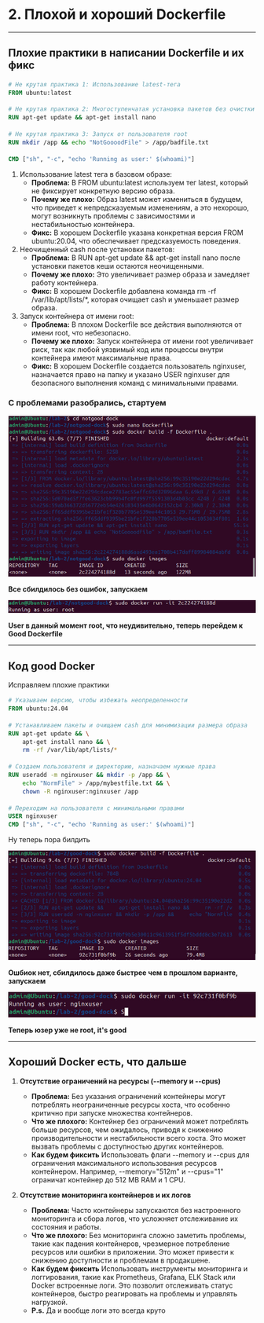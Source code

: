 
# 2. Плохой и хороший Dockerfile
___

## Плохие практики в написании Dockerfile и их фикс
```dockerfile
# Не крутая практика 1: Использование latest-тега
FROM ubuntu:latest

# Не крутая практика 2: Многоступенчатая установка пакетов без очистки кеша
RUN apt-get update && apt-get install nano

# Не крутая практика 3: Запуск от пользователя root
RUN mkdir /app && echo "NotGoooodFile" > /app/badfile.txt

CMD ["sh", "-c", "echo 'Running as user:' $(whoami)"]
```
1. Использование latest тега в базовом образе:
    * __Проблема:__ В FROM ubuntu:latest используем тег latest, который не фиксирует конкретную версию образа.
    * __Почему же плохо:__ Образ latest может измениться в будущем, что приведет к непредсказуемым изменениям, а это нехорошо, могут возникнуть проблемы с зависимостями и нестабильностью контейнера.
    * __Фикс:__ В хорошем Dockerfile указана конкретная версия FROM ubuntu:20.04, что обеспечивает  предсказуемость поведения.
2. Неочищенный cash после установки пакетов:
   * __Проблема:__ В RUN apt-get update && apt-get install nano после установки пакетов кеши остаются неочищенными.
   * __Почему же плохо:__ Это увеличивает размер образа и замедляет работу контейнера.
   * __Фикс:__ В хорошем Dockerfile добавлена команда rm -rf /var/lib/apt/lists/*, которая очищает cash и уменьшает размер образа.
3. Запуск контейнера от имени root:
    * __Проблема:__ В плохом Dockerfile все действия выполняются от имени root, что небезопасно.
    * __Почему же плохо:__ Запуск контейнера от имени root увеличивает риск, так как любой уязвимый код или процессы внутри контейнера имеют максимальные права.
    * __Фикс:__ В хорошем Dockerfile создается пользователь nginxuser, назначается право на папку и указано USER nginxuser для безопасного выполнения команд с минимальными правами.

### С проблемами разобрались, стартуем
![notgoodDock-scr](img/1.jpg)

__Все сбилдилось без ошибок, запускаем__

![instal-scr](img/2.jpg)

__User в данный момент root, что неудивительно, теперь перейдем к Good Dockerfile__

___

## Код good Docker
Исправляем плохие практики
```dockerfile
# Указываем версию, чтобы избежать неопределенности
FROM ubuntu:24.04

# Устанавливаем пакеты и очищаем cash для минимизации размера образа
RUN apt-get update && \
    apt-get install nano && \
    rm -rf /var/lib/apt/lists/*

# Создаем пользователя и директорию, назначаем нужные права
RUN useradd -m nginxuser && mkdir -p /app && \
    echo "NormFile" > /app/mybestfile.txt && \
    chown -R nginxuser:nginxuser /app

# Переходим на пользователя с минимальными правами
USER nginxuser
CMD ["sh", "-c", "echo 'Running as user:' $(whoami)"]
```

Ну теперь пора билдить

![notgoodDock-scr](img/3.jpg)

__Ошбиок нет, сбилдилось даже быстрее чем в прошлом варианте, запускаем__

![instal-scr](img/4.jpg)

__Теперь юзер уже не root, it's good__

___

## Хороший Docker есть, что дальше



1. __Отсутствие ограничений на ресурсы (--memory и --cpus)__

   * __Проблема:__ Без указания ограничений контейнеры могут потреблять неограниченные ресурсы хоста, что особенно критично при запуске множества контейнеров.
   * __Что же плохого:__ Контейнер без ограничений может потреблять больше ресурсов, чем ожидалось, приводя к снижению производительности и нестабильности всего хоста. Это может вызвать проблемы с доступностью других контейнеров.
   * __Как будем фиксить__ Использовать флаги --memory и --cpus для ограничения максимального использования ресурсов контейнером. Например, --memory="512m" и --cpus="1" ограничат контейнер до 512 MB RAM и 1 CPU.

2. __Отсутствие мониторинга контейнеров и их логов__
    * __Проблема:__ Часто контейнеры запускаются без настроенного мониторинга и сбора логов, что усложняет отслеживание их состояния и работы.
    * __Что же плохого:__ Без мониторинга сложно заметить проблемы, такие как падения контейнеров, чрезмерное потребление ресурсов или ошибки в приложении. Это может привести к снижению доступности и проблемам в продакшене.
    * __Как будем фиксить__ Использовать инструменты мониторинга и логгирования, такие как Prometheus, Grafana, ELK Stack или Docker встроенные логи. Это позволит отслеживать статус контейнеров, быстро реагировать на проблемы и управлять нагрузкой.
    * __P.s.__ Да и вообще логи это всегда круто
